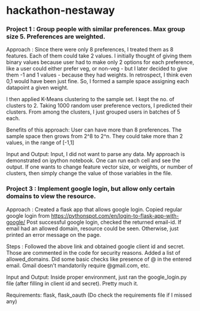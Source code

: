 # hackathon-nestaway

### Project 1 : Group people with similar preferences. Max group size 5. Preferences are weighted. 

Approach : 
Since there were only 8 preferences, I treated them as 8 features. Each of them could take 2 values. I initially thought of giving them binary values because user had to make only 2 options for each preference, like a user could either prefer veg, or non-veg - but I later decided to give them -1 and 1 values - because they had weights. In retrospect, I think even 0,1 would have been just fine. So, I formed a sample space assigning each datapoint a given weight. 

I then applied K-Means clustering to the sample set. I kept the no. of clusters to 2. 
Taking 1000 random user preference vectors, I predicted their clusters. 
From among the clusters, I just grouped users in batches of 5 each.


Benefits of this approach: 
User can have more than 8 preferences. The sample space then grows from 2^8 to 2^n. 
They could take more than 2 values, in the range of [-1,1]

Input and Output:
Input, I did not want to parse any data. My approach is demonstrated on ipython notebook. One can run each cell and see the output. If one wants to change feature vector size, or weights, or number of clusters, then simply change the value of those variables in the file.



### Project 3 : Implement google login, but allow only certain domains to view the resource. 

Approach : 
Created a flask app that allows google login. 
Copied regular google login from https://pythonspot.com/en/login-to-flask-app-with-google/
Post successful google login, checked the returned email-id. If email had an allowed domain, resource could be seen. Otherwise, just printed an error message on the page. 

Steps : 
Followed the above link and obtained google client id and secret. Those are commented in the code for security reasons. 
Added a list of allowed_domains. 
Did some basic checks like presence of @ in the entered email. Gmail doesn't mandatorily require @gmail.com, etc. 

Input and Output:
Inside proper environment, just ran the google_login.py file (after filling in client id and secret). Pretty much it. 


Requirements:
flask, flask_oauth 
(Do check the requirements file if I missed any)


